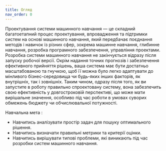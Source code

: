 ```yaml
---
title: Огляд
nav_order: 0
---
```



Проектування системи машинного навчання — це складний багатоетапний процес проектування, впровадження та підтримки систем на основі машинного навчання, який передбачає поєднання методів і навичок із різних сфер, зокрема машинне навчання, глибинне навчання, розробка програмного забезпечення, управління проектами. Розробка системи машинного навчання не закінчується відразу після запуску робочої версії. Окрім надання точних прогнозів і забезпечення ефективного прийняття рішень, ваша система має бути достатньо масштабованою та гнучкою, щоб її можна було легко адаптувати до мінливого бізнес-середовища чи будь-яких інших факторів, як внутрішніх, так і зовнішніх. Таким чином, одразу після того, як ви запустите в роботу правильно спроектовану систему, вона  забезпечить свою ефективність у довгостроковій перспективі, що може мати вирішальне значення, особливо під час роботи в умовах суворих обмежень бюджету чи обчислювальної потужності.



Навчальна мета
: 
- Навчитись аналізувати простір задач для пошуку оптимального рішення.
- Навчитись визначати правильні метрики та критерії оцінки. 
- Навчитись вирішувати типові проблеми, які виникають під час розробки систем машинного навчання.